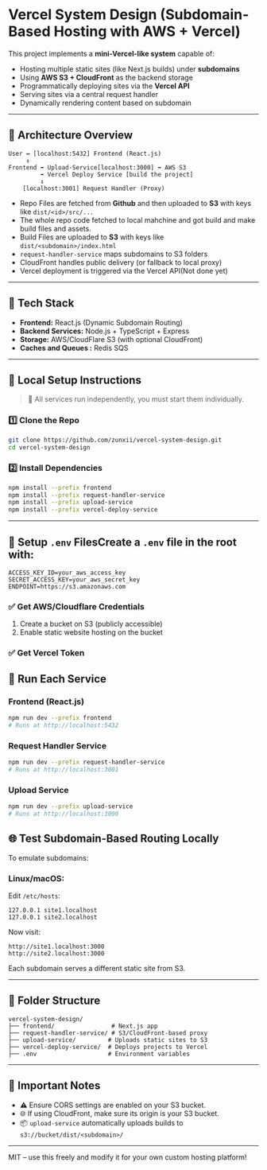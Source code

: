 # Vercel System Design (Subdomain-Based Hosting with AWS + Vercel)

This project implements a **mini-Vercel-like system** capable of:

* Hosting multiple static sites (like Next.js builds) under **subdomains**
* Using **AWS S3 + CloudFront** as the backend storage
* Programmatically deploying sites via the **Vercel API**
* Serving sites via a central request handler
* Dynamically rendering content based on subdomain


---

## 🧹 Architecture Overview

```
User ↔️ [localhost:5432] Frontend (React.js)
     ↕︎
Frontend ➡️ Upload-Service[localhost:3000] ➡️ AWS S3
         ➡️ Vercel Deploy Service [build the project]
         ↕︎
    [localhost:3001] Request Handler (Proxy)
```
* Repo Files are fetched from **Github** and then uploaded to **S3** with keys like `dist/<id>/src/...`
* The whole repo code fetched to local mahchine and got build and make build files and assets. 
* Build Files are uploaded to **S3** with keys like `dist/<subdomain>/index.html`
* `request-handler-service` maps subdomains to S3 folders
* CloudFront handles public delivery (or fallback to local proxy)
* Vercel deployment is triggered via the Vercel API(Not done yet)

---

## 🧠 Tech Stack

* **Frontend:** React.js (Dynamic Subdomain Routing)
* **Backend Services:** Node.js + TypeScript + Express
* **Storage:** AWS/CloudFlare S3 (with optional CloudFront)
* **Caches and Queues :** Redis SQS

---

## 💍 Local Setup Instructions

> 🧠 All services run independently, you must start them individually.

### 1️⃣ Clone the Repo

```bash
git clone https://github.com/zunxii/vercel-system-design.git
cd vercel-system-design
```

### 2️⃣ Install Dependencies

```bash
npm install --prefix frontend
npm install --prefix request-handler-service
npm install --prefix upload-service
npm install --prefix vercel-deploy-service
```

---

## 🔑 Setup `.env` FilesCreate a `.env` file in the root with:

```env
ACCESS_KEY_ID=your_aws_access_key
SECRET_ACCESS_KEY=your_aws_secret_key
ENDPOINT=https://s3.amazonaws.com

```

### ✅ Get AWS/Cloudflare Credentials

1. Create a bucket on S3 (publicly accessible)
2. Enable static website hosting on the bucket

### ✅ Get Vercel Token



## 🚀 Run Each Service

### Frontend (React.js)

```bash
npm run dev --prefix frontend
# Runs at http://localhost:5432
```

### Request Handler Service

```bash
npm run dev --prefix request-handler-service
# Runs at http://localhost:3001
```

### Upload Service

```bash
npm run dev --prefix upload-service
# Runs at http://localhost:3000
```


## 🌐 Test Subdomain-Based Routing Locally

To emulate subdomains:

### Linux/macOS:

Edit `/etc/hosts`:

```
127.0.0.1 site1.localhost
127.0.0.1 site2.localhost
```

Now visit:

```
http://site1.localhost:3000
http://site2.localhost:3000
```

Each subdomain serves a different static site from S3.

---

## 📂 Folder Structure

```
vercel-system-design/
├── frontend/                # Next.js app
├── request-handler-service/ # S3/CloudFront-based proxy
├── upload-service/         # Uploads static sites to S3
├── vercel-deploy-service/  # Deploys projects to Vercel
├── .env                    # Environment variables
```

---

## 📌 Important Notes

* ⚠️ Ensure CORS settings are enabled on your S3 bucket.
* 🌐 If using CloudFront, make sure its origin is your S3 bucket.
* 📦 `upload-service` automatically uploads builds to `s3://bucket/dist/<subdomain>/`

---



MIT – use this freely and modify it for your own custom hosting platform!
